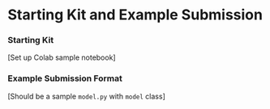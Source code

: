 # Starting Kit and Example Submission

### Starting Kit

[Set up Colab sample notebook]

### Example Submission Format
[Should be a sample `model.py` with `model` class]